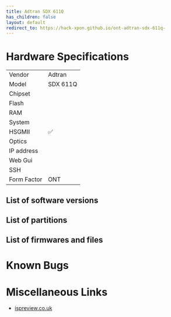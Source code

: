 ```yaml
---
title: Adtran SDX 611Q
has_children: false
layout: default
redirect_to: https://hack-xpon.github.io/ont-adtran-sdx-611q-
---
```


# Hardware Specifications

|             |             |
| ----------- | ----------- |
| Vendor      | Adtran       |
| Model       | SDX 611Q    |
| Chipset     |             |
| Flash       |             |
| RAM         |             |
| System      |             |
| HSGMII      | ✅          |
| Optics      |             |
| IP address  |             |
| Web Gui     |             |
| SSH         |             |
| Form Factor | ONT         |


## List of software versions
## List of partitions
## List of firmwares and files
# Known Bugs
# Miscellaneous Links

* [ispreview.co.uk](https://www.ispreview.co.uk/index.php/2022/09/pictured-openreachs-future-2-5gbps-ont-for-fttp-broadband.html)


